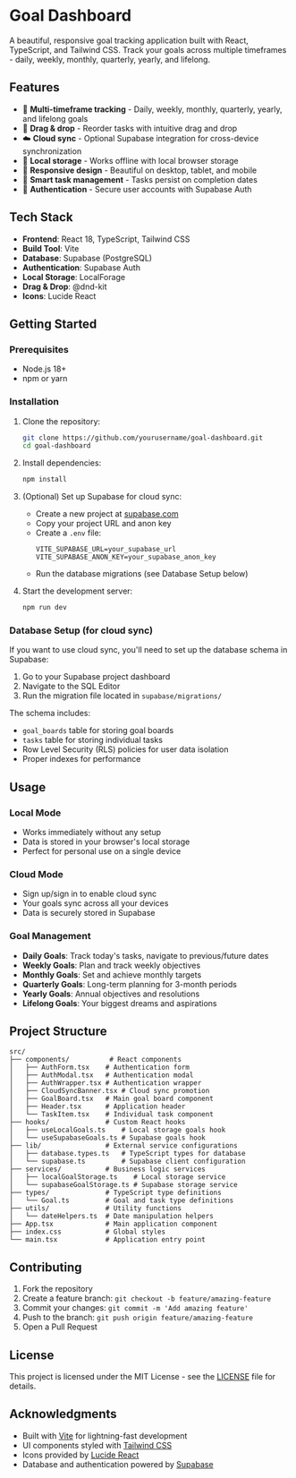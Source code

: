 # Goal Dashboard

A beautiful, responsive goal tracking application built with React, TypeScript, and Tailwind CSS. Track your goals across multiple timeframes - daily, weekly, monthly, quarterly, yearly, and lifelong.

## Features

- 📅 **Multi-timeframe tracking** - Daily, weekly, monthly, quarterly, yearly, and lifelong goals
- 🔄 **Drag & drop** - Reorder tasks with intuitive drag and drop
- ☁️ **Cloud sync** - Optional Supabase integration for cross-device synchronization
- 💾 **Local storage** - Works offline with local browser storage
- 📱 **Responsive design** - Beautiful on desktop, tablet, and mobile
- 🎯 **Smart task management** - Tasks persist on completion dates
- 🔐 **Authentication** - Secure user accounts with Supabase Auth

## Tech Stack

- **Frontend**: React 18, TypeScript, Tailwind CSS
- **Build Tool**: Vite
- **Database**: Supabase (PostgreSQL)
- **Authentication**: Supabase Auth
- **Local Storage**: LocalForage
- **Drag & Drop**: @dnd-kit
- **Icons**: Lucide React

## Getting Started

### Prerequisites

- Node.js 18+ 
- npm or yarn

### Installation

1. Clone the repository:
   ```bash
   git clone https://github.com/yourusername/goal-dashboard.git
   cd goal-dashboard
   ```

2. Install dependencies:
   ```bash
   npm install
   ```

3. (Optional) Set up Supabase for cloud sync:
   - Create a new project at [supabase.com](https://supabase.com)
   - Copy your project URL and anon key
   - Create a `.env` file:
     ```
     VITE_SUPABASE_URL=your_supabase_url
     VITE_SUPABASE_ANON_KEY=your_supabase_anon_key
     ```
   - Run the database migrations (see Database Setup below)

4. Start the development server:
   ```bash
   npm run dev
   ```

### Database Setup (for cloud sync)

If you want to use cloud sync, you'll need to set up the database schema in Supabase:

1. Go to your Supabase project dashboard
2. Navigate to the SQL Editor
3. Run the migration file located in `supabase/migrations/`

The schema includes:
- `goal_boards` table for storing goal boards
- `tasks` table for storing individual tasks
- Row Level Security (RLS) policies for user data isolation
- Proper indexes for performance

## Usage

### Local Mode
- Works immediately without any setup
- Data is stored in your browser's local storage
- Perfect for personal use on a single device

### Cloud Mode
- Sign up/sign in to enable cloud sync
- Your goals sync across all your devices
- Data is securely stored in Supabase

### Goal Management
- **Daily Goals**: Track today's tasks, navigate to previous/future dates
- **Weekly Goals**: Plan and track weekly objectives
- **Monthly Goals**: Set and achieve monthly targets
- **Quarterly Goals**: Long-term planning for 3-month periods
- **Yearly Goals**: Annual objectives and resolutions
- **Lifelong Goals**: Your biggest dreams and aspirations

## Project Structure

```
src/
├── components/          # React components
│   ├── AuthForm.tsx    # Authentication form
│   ├── AuthModal.tsx   # Authentication modal
│   ├── AuthWrapper.tsx # Authentication wrapper
│   ├── CloudSyncBanner.tsx # Cloud sync promotion
│   ├── GoalBoard.tsx   # Main goal board component
│   ├── Header.tsx      # Application header
│   └── TaskItem.tsx    # Individual task component
├── hooks/              # Custom React hooks
│   ├── useLocalGoals.ts    # Local storage goals hook
│   └── useSupabaseGoals.ts # Supabase goals hook
├── lib/                # External service configurations
│   ├── database.types.ts   # TypeScript types for database
│   └── supabase.ts         # Supabase client configuration
├── services/           # Business logic services
│   ├── localGoalStorage.ts    # Local storage service
│   └── supabaseGoalStorage.ts # Supabase storage service
├── types/              # TypeScript type definitions
│   └── Goal.ts         # Goal and task type definitions
├── utils/              # Utility functions
│   └── dateHelpers.ts  # Date manipulation helpers
├── App.tsx             # Main application component
├── index.css           # Global styles
└── main.tsx            # Application entry point
```

## Contributing

1. Fork the repository
2. Create a feature branch: `git checkout -b feature/amazing-feature`
3. Commit your changes: `git commit -m 'Add amazing feature'`
4. Push to the branch: `git push origin feature/amazing-feature`
5. Open a Pull Request

## License

This project is licensed under the MIT License - see the [LICENSE](LICENSE) file for details.

## Acknowledgments

- Built with [Vite](https://vitejs.dev/) for lightning-fast development
- UI components styled with [Tailwind CSS](https://tailwindcss.com/)
- Icons provided by [Lucide React](https://lucide.dev/)
- Database and authentication powered by [Supabase](https://supabase.com/)